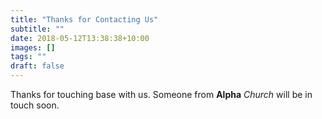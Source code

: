 ```yaml
---
title: "Thanks for Contacting Us"
subtitle: ""
date: 2018-05-12T13:38:38+10:00
images: []
tags: ""
draft: false
---
```

Thanks for touching base with us. Someone from **Alpha** *Church* will be in touch soon.
